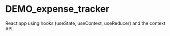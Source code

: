 # DEMO_expense_tracker
React app using hooks (useState, useContext, useReducer) and the context API.
